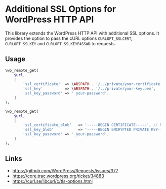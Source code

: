 # Additional SSL Options for WordPress HTTP API

This library extends the WordPress HTTP API with additional SSL options. It provides the option to pass the cURL options `CURLOPT_SSLCERT`, `CURLOPT_SSLKEY` and `CURLOPT_SSLKEYPASSWD` to requests.

## Usage

```php
\wp_remote_get(
	$url,
	[
		'ssl_certificate'  => \ABSPATH . '/../private/your-certificate.pem',
		'ssl_key'          => \ABSPATH . '/../private/your-key.pem',
		'ssl_key_password' => ' your-password', 
	]
);
```

```php
\wp_remote_get(
	$url,
	[
		'ssl_certificate_blob'   => '-----BEGIN CERTIFICATE-----', // Must be a full SSL certificate string.
		'ssl_key_blob'           => '-----BEGIN ENCRYPTED PRIVATE KEY-----', // Must be a full SSL key string.
		'ssl_key_password' => ' your-password', 
	]
);
```

## Links

- https://github.com/WordPress/Requests/issues/377
- https://core.trac.wordpress.org/ticket/34883
- https://curl.se/libcurl/c/tls-options.html
